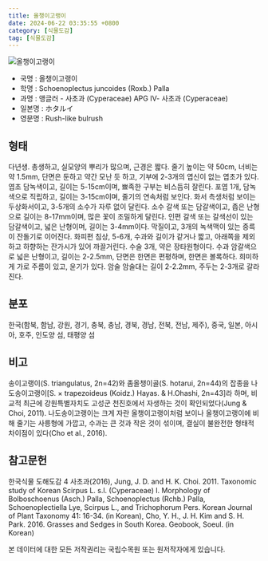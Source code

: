 ```yaml
---
title: 올챙이고랭이
date: 2024-06-22 03:35:55 +0800
category: [식물도감]
tag: [식물도감]
---
```




![올챙이고랭이](/fileUpload/plants/basic/Cyperaceae/Scirpus/5548/5_th2.JPG)
- 국명 : 올챙이고랭이
- 학명 : Schoenoplectus juncoides (Roxb.) Palla
- 과명 : 앵글러 - 사초과 (Cyperaceae) APG Ⅳ- 사초과 (Cyperaceae)
- 일본명 : ホタルイ
- 영문명 : Rush-like bulrush


## 형태
다년생. 총생하고, 실모양의 뿌리가 많으며, 근경은 짧다. 줄기 높이는 약 50cm, 너비는 약 1.5mm, 단면은 둔하고 약간 모난 듯 하고, 기부에 2-3개의 엽신이 없는 엽초가 있다. 엽초 담녹색이고, 길이는 5-15cm이며, 뾰족한 구부는 비스듬히 잘린다. 포엽 1개, 담녹색으로 직립하고, 길이는 3-15cm이며, 줄기의 연속처럼 보인다. 화서 측생처럼 보이는 두상화서이고, 3-5개의 소수가 자루 없이 달린다. 소수 갈색 또는 담갈색이고, 좁은 난형으로 길이는 8-17mm이며, 많은 꽃이 조밀하게 달린다. 인편 갈색 또는 갈색선이 있는 담갈색이고, 넓은 난형이며, 길이는 3-4mm이다. 막질이고, 3개의 녹색맥이 있는 중륵이 잔돌기로 이어진다. 화피편 침상, 5-6개, 수과와 길이가 같거나 짧고, 아래쪽을 제외하고 하향하는 잔가시가 있어 까끌거린다. 수술 3개, 약은 장타원형이다. 수과 암갈색으로 넓은 난형이고, 길이는 2-2.5mm, 단면은 한면은 편평하며, 한면은 볼록하다. 희미하게 가로 주름이 있고, 윤기가 있다. 암술 암술대는 길이 2-2.2mm, 주두는 2-3개로 갈라진다.
## 분포
한국(함북, 함남, 강원, 경기, 충북, 충남, 경북, 경남, 전북, 전남, 제주), 중국, 일본, 아시아, 호주, 인도양 섬, 태평양 섬
## 비고
송이고랭이(S. triangulatus, 2n=42)와 좀올챙이골(S. hotarui, 2n=44)의 잡종을 나도송이고랭이[S. × trapezoideus (Koidz.) Hayas. & H.Ohashi, 2n=43]라 하며, 비교적 최근에 강원특별자치도 고성군 천진호에서 자생하는 것이 확인되었다(Jung & Choi, 2011). 나도송이고랭이는 크게 자란 올챙이고랭이처럼 보이나 올챙이고랭이에 비해 줄기는 사릉형에 가깝고, 수과는 큰 것과 작은 것이 섞이며, 결실이 불완전한 형태적 차이점이 있다(Cho et al., 2016).
## 참고문헌
한국식물 도해도감 4 사초과(2016), Jung, J. D. and H. K. Choi. 2011. Taxonomic study of Korean Scirpus L. s.l. (Cyperaceae) l. Morphology of Bolboschoenus (Asch.) Palla, Schoenoplectus (Rchb.) Palla, Schoenoplectiella Lye, Scirpus L., and Trichophorum Pers. Korean Journal of Plant Taxonomy 41: 16-34. (in Korean), Cho, Y. H., J. H. Kim and S. H. Park. 2016. Grasses and Sedges in South Korea. Geobook, Soeul. (in Korean)






본 데이터에 대한 모든 저작권리는 국립수목원 또는 원저작자에게 있습니다.
